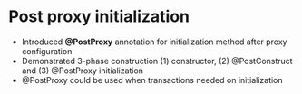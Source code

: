# Post proxy initialization

- Introduced **@PostProxy** annotation for initialization method after proxy configuration
- Demonstrated 3-phase construction (1) constructor, (2) @PostConstruct and (3) @PostProxy initialization
- @PostProxy could be used when transactions needed on initialization


